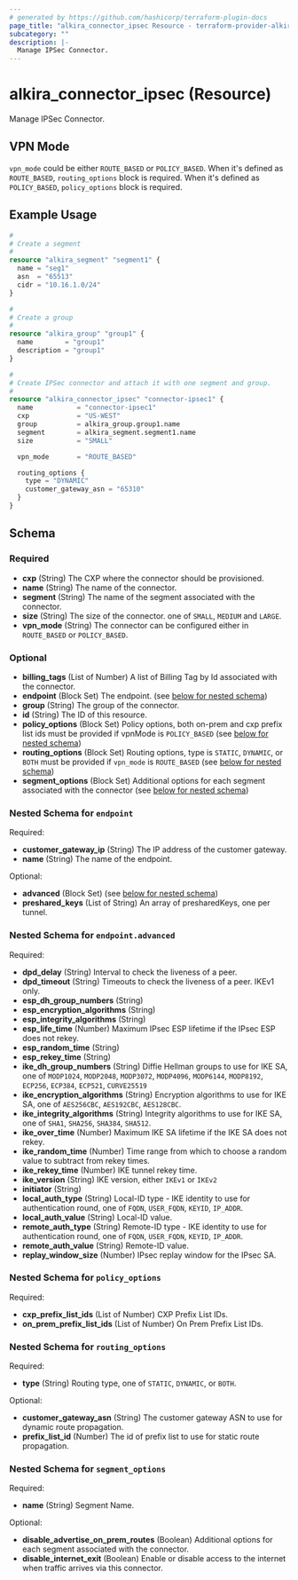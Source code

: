 ```yaml
---
# generated by https://github.com/hashicorp/terraform-plugin-docs
page_title: "alkira_connector_ipsec Resource - terraform-provider-alkira"
subcategory: ""
description: |-
  Manage IPSec Connector.
---
```


# alkira_connector_ipsec (Resource)

Manage IPSec Connector.


## VPN Mode

`vpn_mode` could be either `ROUTE_BASED` or `POLICY_BASED`. When it's
defined as `ROUTE_BASED`, `routing_options` block is required. When
it's defined as `POLICY_BASED`, `policy_options` block is required.


## Example Usage

```terraform
#
# Create a segment
#
resource "alkira_segment" "segment1" {
  name = "seg1"
  asn  = "65513"
  cidr = "10.16.1.0/24"
}

#
# Create a group
#
resource "alkira_group" "group1" {
  name        = "group1"
  description = "group1"
}

#
# Create IPSec connector and attach it with one segment and group.
#
resource "alkira_connector_ipsec" "connector-ipsec1" {
  name           = "connector-ipsec1"
  cxp            = "US-WEST"
  group          = alkira_group.group1.name
  segment        = alkira_segment.segment1.name
  size           = "SMALL"

  vpn_mode       = "ROUTE_BASED"

  routing_options {
    type = "DYNAMIC"
    customer_gateway_asn = "65310"
  }
}
```

<!-- schema generated by tfplugindocs -->
## Schema

### Required

- **cxp** (String) The CXP where the connector should be provisioned.
- **name** (String) The name of the connector.
- **segment** (String) The name of the segment associated with the connector.
- **size** (String) The size of the connector. one of `SMALL`, `MEDIUM` and `LARGE`.
- **vpn_mode** (String) The connector can be configured either in `ROUTE_BASED` or `POLICY_BASED`.

### Optional

- **billing_tags** (List of Number) A list of Billing Tag by Id associated with the connector.
- **endpoint** (Block Set) The endpoint. (see [below for nested schema](#nestedblock--endpoint))
- **group** (String) The group of the connector.
- **id** (String) The ID of this resource.
- **policy_options** (Block Set) Policy options, both on-prem and cxp prefix list ids must be provided if vpnMode is `POLICY_BASED` (see [below for nested schema](#nestedblock--policy_options))
- **routing_options** (Block Set) Routing options, type is `STATIC`, `DYNAMIC`, or `BOTH` must be provided if `vpn_mode` is `ROUTE_BASED` (see [below for nested schema](#nestedblock--routing_options))
- **segment_options** (Block Set) Additional options for each segment associated with the connector (see [below for nested schema](#nestedblock--segment_options))

<a id="nestedblock--endpoint"></a>
### Nested Schema for `endpoint`

Required:

- **customer_gateway_ip** (String) The IP address of the customer gateway.
- **name** (String) The name of the endpoint.

Optional:

- **advanced** (Block Set) (see [below for nested schema](#nestedblock--endpoint--advanced))
- **preshared_keys** (List of String) An array of presharedKeys, one per tunnel.

<a id="nestedblock--endpoint--advanced"></a>
### Nested Schema for `endpoint.advanced`

Required:

- **dpd_delay** (String) Interval to check the liveness of a peer.
- **dpd_timeout** (String) Timeouts to check the liveness of a peer. IKEv1 only.
- **esp_dh_group_numbers** (String)
- **esp_encryption_algorithms** (String)
- **esp_integrity_algorithms** (String)
- **esp_life_time** (Number) Maximum IPsec ESP lifetime if the IPsec ESP does not rekey.
- **esp_random_time** (String)
- **esp_rekey_time** (String)
- **ike_dh_group_numbers** (String) Diffie Hellman groups to use for IKE SA, one of `MODP1024`, `MODP2048`, `MODP3072`, `MODP4096`, `MODP6144`, `MODP8192`, `ECP256`, `ECP384`, `ECP521`, `CURVE25519`
- **ike_encryption_algorithms** (String) Encryption algorithms to use for IKE SA, one of `AES256CBC`, `AES192CBC`, `AES128CBC`.
- **ike_integrity_algorithms** (String) Integrity algorithms to use for IKE SA, one of `SHA1`, `SHA256`, `SHA384`, `SHA512`.
- **ike_over_time** (Number) Maximum IKE SA lifetime if the IKE SA does not rekey.
- **ike_random_time** (Number) Time range from which to choose a random value to subtract from rekey times.
- **ike_rekey_time** (Number) IKE tunnel rekey time.
- **ike_version** (String) IKE version, either `IKEv1` or `IKEv2`
- **initiator** (String)
- **local_auth_type** (String) Local-ID type - IKE identity to use for authentication round, one of `FQDN`, `USER_FQDN`, `KEYID`, `IP_ADDR`.
- **local_auth_value** (String) Local-ID value.
- **remote_auth_type** (String) Remote-ID type - IKE identity to use for authentication round, one of `FQDN`, `USER_FQDN`, `KEYID`, `IP_ADDR`.
- **remote_auth_value** (String) Remote-ID value.
- **replay_window_size** (Number) IPsec replay window for the IPsec SA.



<a id="nestedblock--policy_options"></a>
### Nested Schema for `policy_options`

Required:

- **cxp_prefix_list_ids** (List of Number) CXP Prefix List IDs.
- **on_prem_prefix_list_ids** (List of Number) On Prem Prefix List IDs.


<a id="nestedblock--routing_options"></a>
### Nested Schema for `routing_options`

Required:

- **type** (String) Routing type, one of `STATIC`, `DYNAMIC`, or `BOTH`.

Optional:

- **customer_gateway_asn** (String) The customer gateway ASN to use for dynamic route propagation.
- **prefix_list_id** (Number) The id of prefix list to use for static route propagation.


<a id="nestedblock--segment_options"></a>
### Nested Schema for `segment_options`

Required:

- **name** (String) Segment Name.

Optional:

- **disable_advertise_on_prem_routes** (Boolean) Additional options for each segment associated with the connector.
- **disable_internet_exit** (Boolean) Enable or disable access to the internet when traffic arrives via this connector.


